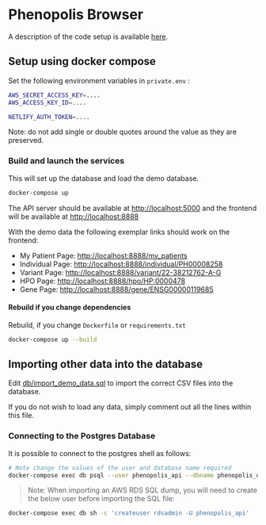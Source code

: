 # Phenopolis Browser

A description of the code setup is available [here](code_setup.md).

## Setup using docker compose

Set the following environment variables in `private.env` :

``` bash
AWS_SECRET_ACCESS_KEY=....
AWS_ACCESS_KEY_ID=....

NETLIFY_AUTH_TOKEN=....
```

Note: do not add single or double quotes around the value as they are preserved.

### Build and launch the services

This will set up the database and load the demo database.

``` bash
docker-compose up
```

The API server should be available at [http://localhost:5000](http://localhost:5000) and the frontend will be available at [http://localhost:8888](http://localhost:8888)

With the demo data the following exemplar links should work on the frontend:

* My Patient Page: [http://localhost:8888/my_patients](http://localhost:8888/my_patients)
* Individual Page: [http://localhost:8888/individual/PH00008258](http://localhost:8888/individual/PH00008258)
* Variant Page: [http://localhost:8888/variant/22-38212762-A-G](http://localhost:8888/variant/22-38212762-A-G)
* HPO Page: [http://localhost:8888/hpo/HP:0000478](http://localhost:8888/hpo/HP:0000478)
* Gene Page: [http://localhost:8888/gene/ENSG00000119685](http://localhost:8888/gene/ENSG00000119685)

#### Rebuild if you change dependencies

Rebuild, if you change `Dockerfile` or `requirements.txt`

``` bash
docker-compose up --build
```

## Importing other data into the database

Edit [db/import_demo_data.sql](db/import_demo_data.sql) to import the correct CSV files into the database.

If you do not wish to load any data, simply comment out all the lines within this file.

### Connecting to the Postgres Database

It is possible to connect to the postgres shell as follows:

``` bash
# Note change the values of the user and database name required
docker-compose exec db psql --user phenopolis_api --dbname phenopolis_db
```

> Note: When importing an AWS RDS SQL dump, you will need to create the below user before importing the SQL file:

``` bash
docker-compose exec db sh -c 'createuser rdsadmin -U phenopolis_api'
```
